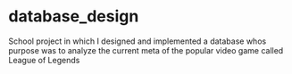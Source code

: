 # database_design
School project in which I designed and implemented a database whos purpose was to analyze the current meta of the popular video game called League of Legends
